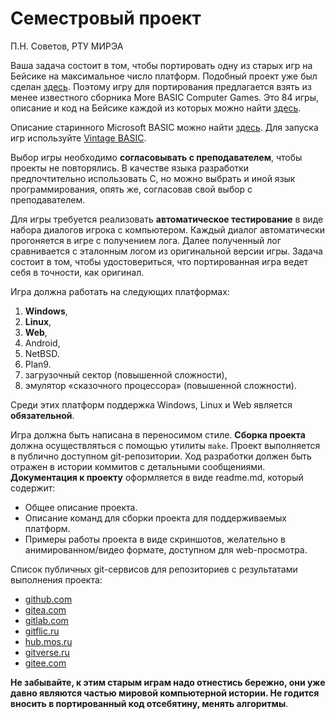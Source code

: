 # Семестровый проект

П.Н. Советов, РТУ МИРЭА

Ваша задача состоит в том, чтобы портировать одну из старых игр на Бейсике на максимальное число платформ. Подобный проект уже был сделан [здесь](https://github.com/coding-horror/basic-computer-games). Поэтому игру для портирования предлагается взять из менее известного сборника More BASIC Computer Games. Это 84 игры, описание и код на Бейсике каждой из которых можно найти [здесь](https://www.roug.org/retrocomputing/languages/basic/morebasicgames).

Описание старинного Microsoft BASIC можно найти [здесь](https://www.c64-wiki.com/wiki/BASIC).
Для запуска игр используйте [Vintage BASIC](http://www.vintage-basic.net/download.html).

Выбор игры необходимо **согласовывать с преподавателем**, чтобы проекты не повторялись. В качестве языка разработки предпочтительно использовать C, но можно выбрать и иной язык программирования, опять же, согласовав свой выбор с преподавателем.

Для игры требуется реализовать **автоматическое тестирование** в виде набора диалогов игрока с компьютером. Каждый диалог автоматически прогоняется в игре с получением лога. Далее полученный лог сравнивается с эталонным логом из оригинальной версии игры. Задача состоит в том, чтобы удостовериться, что портированная игра ведет себя в точности, как оригинал.

Игра должна работать на следующих платформах:

1. **Windows**,
1. **Linux**,
1. **Web**,
1. Android,
1. NetBSD.
1. Plan9.
1. загрузочный сектор (повышенной сложности),
1. эмулятор «сказочного процессора» (повышенной сложности).

Среди этих платформ поддержка Windows, Linux и Web является **обязательной**.

Игра должна быть написана в переносимом стиле. **Сборка проекта** должна осуществляться с помощью утилиты `make`. Проект выполняется в публично доступном git-репозитории. Ход разработки должен быть отражен в истории коммитов с детальными сообщениями. **Документация к проекту** оформляется в виде readme.md, который содержит:

* Общее описание проекта.
* Описание команд для сборки проекта для поддерживаемых платформ.
* Примеры работы проекта в виде скриншотов, желательно в анимированном/видео формате, доступном для web-просмотра.

Список публичных git-сервисов для репозиториев с результатами выполнения проекта:

* [github.com](https://github.com/)
* [gitea.com](https://about.gitea.com/)
* [gitlab.com](https://about.gitlab.com/)
* [gitflic.ru](https://gitflic.ru/)
* [hub.mos.ru](https://hub.mos.ru/)
* [gitverse.ru](https://gitverse.ru/home/)
* [gitee.com](https://gitee.com/)

**Не забывайте, к этим старым играм надо отнестись бережно, они уже давно являются частью мировой компьютерной истории. Не годится вносить в портированный код отсебятину, менять алгоритмы**.
